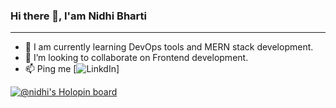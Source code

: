 ### Hi there 👋, I'am Nidhi Bharti
-------------------------------------------------------------------------------------------------------------------------------------------------------------------------
* 🔭 I am currently learning DevOps tools and MERN stack development.
* 👯 I’m looking to collaborate on Frontend development.
* 📫 Ping me [![LinkdIn](https://www.linkedin.com/in/nidhi-bharti-7643a2193/)]


<!--
**Nidhi-Bharti2407/Nidhi-Bharti2407** is a ✨ _special_ ✨ repository because its `README.md` (this file) appears on your GitHub profile.

Here are some ideas to get you started:

- 🔭 I’m currently working on ...
- 🌱 I’m currently learning ...
- 👯 I’m looking to collaborate on ...
- 🤔 I’m looking for help with ...
- 💬 Ask me about ...
- 📫 How to reach me: ...
- 😄 Pronouns: ...
- ⚡ Fun fact: ...
-->
[![@nidhi's Holopin board](https://holopin.me/nidhi)](https://holopin.io/@nidhi)
